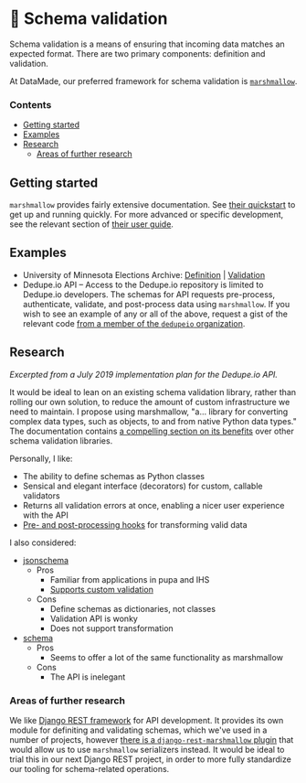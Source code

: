 # 🧩 Schema validation

Schema validation is a means of ensuring that incoming data matches an expected format. There are two primary components: definition and validation.

At DataMade, our preferred framework for schema validation is [`marshmallow`](https://marshmallow.readthedocs.io/en/stable/index.html).

### Contents

- [Getting started](#getting-started)
- [Examples](#examples)
- [Research](#research)
    - [Areas of further research](#areas-of-further-research)

## Getting started

`marshmallow` provides fairly extensive documentation. See [their quickstart](https://marshmallow.readthedocs.io/en/stable/quickstart.html) to get up and running quickly. For more advanced or specific development, see the relevant section of [their user guide](https://marshmallow.readthedocs.io/en/stable/index.html#guide).

## Examples

- University of Minnesota Elections Archive: [Definition](https://github.com/datamade/mn-election-archive/blob/7d6142a6bfea48527afa214e4c713195511b0503/elections/schemas.py) | [Validation](https://github.com/datamade/mn-election-archive/blob/7d6142a6bfea48527afa214e4c713195511b0503/elections/management/commands/transform.py)
- Dedupe.io API
  – Access to the Dedupe.io repository is limited to Dedupe.io developers. The schemas for API requests pre-process, authenticate, validate, and post-process data using `marshmallow`. If you wish to see an example of any or all of the above, request a gist of the relevant code [from a member of the `dedupeio` organization](https://github.com/orgs/dedupeio/people).

## Research

_Excerpted from a July 2019 implementation plan for the Dedupe.io API._

It would be ideal to lean on an existing schema validation library, rather than rolling our own solution, to reduce the amount of custom infrastructure we need to maintain. I propose using marshmallow, "a… library for converting complex data types, such as objects, to and from native Python data types." The documentation contains [a compelling section on its benefits](https://marshmallow.readthedocs.io/en/3.0/why.html) over other schema validation libraries.

Personally, I like:

* The ability to define schemas as Python classes
* Sensical and elegant interface (decorators) for custom, callable validators
* Returns all validation errors at once, enabling a nicer user experience with the API
* [Pre- and post-processing hooks](https://marshmallow.readthedocs.io/en/3.0/extending.html) for transforming valid data

I also considered:

* [jsonschema](https://github.com/Julian/jsonschema)
  * Pros
    * Familiar from applications in pupa and IHS
    * [Supports custom validation](https://lat.sk/2017/03/custom-json-schema-type-validator-format-python/)
  * Cons
    * Define schemas as dictionaries, not classes
    * Validation API is wonky
    * Does not support transformation
* [schema](https://github.com/keleshev/schema)
  * Pros
    * Seems to offer a lot of the same functionality as marshmallow
  * Cons
    * The API is inelegant

### Areas of further research

We like [Django REST framework](https://www.django-rest-framework.org/) for API development. It provides its own module for definiting and validating schemas, which we've used in a number of projects, however [there is a `django-rest-marshmallow` plugin](https://github.com/marshmallow-code/django-rest-marshmallow) that would allow us to use `marshmallow` serializers instead. It would be ideal to trial this in our next Django REST project, in order to more fully standardize our tooling for schema-related operations.

